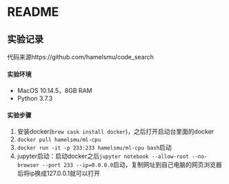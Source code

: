 # README

## 实验记录

代码来源https://github.com/hamelsmu/code_search

#### 实验环境

- MacOS 10.14.5，8GB RAM
- Python 3.7.3

#### 实验步骤

1. 安装docker(`brew cask install docker`)，之后打开启动台里面的docker
2. `docker pull hamelsmu/ml-cpu`
3. `docker run -it -p 233:233 hamelsmu/ml-cpu bash`启动
4. jupyter启动：启动docker之后`jupyter notebook --allow-root --no-browser --port 233 --ip=0.0.0.0`启动，复制网址到自己电脑的网页浏览器后将ip换成127.0.0.1就可以打开

